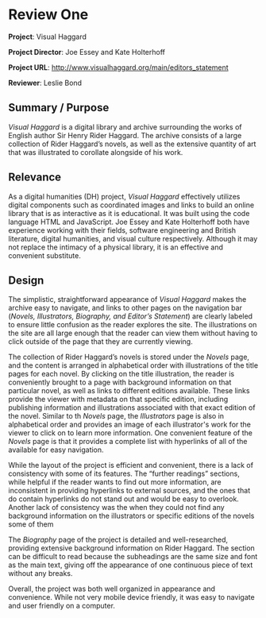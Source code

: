 # Review One

**Project**: Visual Haggard

**Project Director**: Joe Essey and Kate Holterhoff

**Project URL**: http://www.visualhaggard.org/main/editors_statement

**Reviewer**: Leslie Bond


## Summary / Purpose
*Visual Haggard* is a digital library and archive surrounding the works of English author Sir Henry Rider Haggard. The archive consists of a large collection of Rider Haggard’s novels, as well as the extensive quantity of art that was illustrated to corollate alongside of his work. 


## Relevance 
As a digital humanities (DH) project, *Visual Haggard* effectively utilizes digital components such as coordinated images and links to build an online library that is as interactive as it is educational. It was built using the code language HTML and JavaScript. Joe Essey and Kate Holterhoff both have experience working with their fields, software engineering and British literature, digital humanities, and visual culture respectively. Although it may not replace the intimacy of a physical library, it is an effective and convenient substitute.

## Design

The simplistic, straightforward appearance of *Visual Haggard* makes the archive easy to navigate, and links to other pages on the navigation bar (*Novels, Illustrators, Biography, and Editor’s Statement*) are clearly labeled to ensure little confusion as the reader explores the site. The illustrations on the site are all large enough that the reader can view them without having to click outside of the page that they are currently viewing. 

The collection of Rider Haggard’s novels is stored under the *Novels* page, and the content is arranged in alphabetical order with illustrations of the title pages for each novel. By clicking on the title illustration, the reader is conveniently brought to a page with background information on that particular novel, as well as links to different editions available. These links provide the viewer with metadata on that specific edition, including publishing information and illustrations associated with that exact edition of the novel. Similar to th *Novels* page, the *Illustrators* page is also in alphabetical order and provides an image of each illustrator's work for the viewer to click on to learn more information. One convenient feature of the *Novels* page is that it provides a complete list with hyperlinks of all of the available for easy navigation. 

While the layout of the project is efficient and convenient, there is a lack of consistency with some of its features. The “further readings” sections, while helpful if the reader wants to find out more information, are inconsistent in providing hyperlinks to external sources, and the ones that do contain hyperlinks do not stand out and would be easy to overlook. Another lack of consistency was the when they could not find any background information on the illustrators or specific editions of the novels some of them 

The *Biography* page of the project is detailed and well-researched, providing extensive background information on Rider Haggard. The section can be difficult to read because the subheadings are the same size and font as the main text, giving off the appearance of one continuous piece of text without any breaks. 

Overall, the project was both well organized in appearance and convenience. While not very mobile device friendly, it was easy to navigate and user friendly on a computer. 

